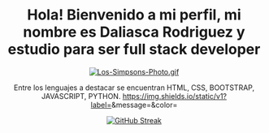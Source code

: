 <div align="center">
<h1> Hola! Bienvenido a mi perfil, mi nombre es Daliasca Rodriguez
 y estudio para ser full stack developer</h1>

 
 [![Los-Simpsons-Photo.gif](https://i.postimg.cc/MHmwYRf1/Los-Simpsons-Photo.gif)](https://postimg.cc/dZ3gshB0)
      


Entre los lenguajes a destacar se encuentran HTML, CSS, BOOTSTRAP, JAVASCRIPT, PYTHON.
https://img.shields.io/static/v1?label=<LABEL>&message=<MESSAGE>&color=<COLOR>  

[![GitHub Streak](https://streak-stats.demolab.com?user=Dalirod)](https://git.io/streak-stats)
</div>
